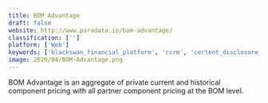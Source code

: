 ```yaml
---
title: BOM Advantage
draft: false 
website: http://www.paradata.io/bom-advantage/
classification: ['']
platform: ['Web']
keywords: ['blackswan_financial_platform', 'ccrm', 'certent_disclosure_management', 'cortera_pulse', 'fact_credit_risk_management', 'forecastthis', 'fusionrisk', 'investor', 'kamakura_risk_manager', 'knowrisk', 'mims_fmx', 'pocket_risk', 'portfolio_mcs', 'reval', 'risk_controller', 'style_research', 'theta_suite', 'trading_and_risk_toolkit', 'trintech', 'qwikforecast']
image: 2020/04/BOM-Advantage.png
---
```

BOM Advantage is an aggregate of private current and historical component pricing with all partner component pricing at the BOM level.